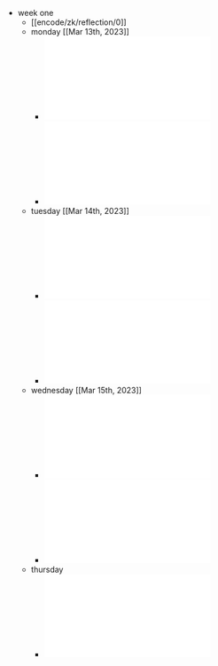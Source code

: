 - week one
	- [[encode/zk/reflection/0]]
	- monday [[Mar 13th, 2023]]
		- ![Homework1.pdf](../assets/Homework1_1678726155196_0.pdf)
		- ![Lesson1.pdf](../assets/Lesson1_1678726250793_0.pdf)
	- tuesday [[Mar 14th, 2023]]
		- ![Lesson2.pdf](../assets/Lesson2_1678806710946_0.pdf)
		- ![Homework2.pdf](../assets/Homework2_1678806835763_0.pdf)
	- wednesday [[Mar 15th, 2023]]
		- ![Lesson3.pdf](../assets/Lesson3_1678893302283_0.pdf)
		- ![Homework3.pdf](../assets/Homework3_1678893311498_0.pdf)
	- thursday
		- ![Lesson4.pdf](../assets/Lesson4_1678893323823_0.pdf)